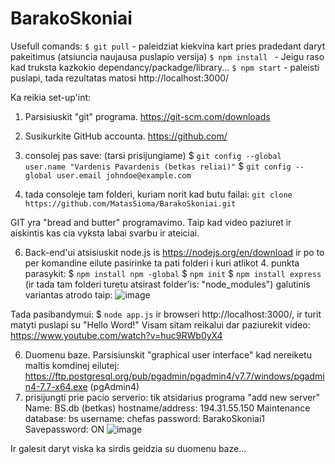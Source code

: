 # BarakoSkoniai

Usefull comands:
``$ git pull`` - paleidziat kiekvina kart pries pradedant daryt pakeitimus (atsiuncia naujausa puslapio versija)
``$ npm install `` - Jeigu raso kad truksta kazkokio dependancy/packadge/library...
``$ npm start`` - paleisti puslapi, tada rezultatas matosi http://localhost:3000/

Ka reikia set-up'int:
1. Parsisiuskit "git" programa. https://git-scm.com/downloads
2. Susikurkite GitHub accounta. https://github.com/
3. consolej pas save: (tarsi prisijungiame)
$ ``git config --global user.name "Vardenis Pavardenis (betkas reliai)"``
$ ``git config --global user.email johndoe@example.com``

4. tada consoleje tam folderi, kuriam norit kad butu failai:
``git clone https://github.com/MatasSioma/BarakoSkoniai.git``

GIT yra "bread and butter" programavimo. Taip kad video paziuret ir aiskintis kas cia vyksta labai svarbu ir ateiciai.

6. Back-end'ui atsisiuskit node.js is https://nodejs.org/en/download ir po to per komandine eilute pasirinke ta pati folderi i kuri atlikot 4. punkta parasykit:
$ ``npm install npm -global``
$ ``npm init``
$ ``npm install express`` (ir tada tam folderi turetu atsirast folder'is: "node_modules")
galutinis variantas atrodo taip:
![image](https://github.com/MatasSioma/BarakoSkoniai/assets/55746081/1b6b8f8c-469a-4737-8e4f-47bcded79ad4)

Tada pasibandymui: $ ``node app.js`` ir browseri http://localhost:3000/, ir turit matyti puslapi su "Hello Word!"
Visam sitam reikalui dar paziurekit video: https://www.youtube.com/watch?v=huc9RWb0yX4

6. Duomenu baze. Parsisiunskit "graphical user interface" kad nereiketu maltis komdinej eilutej: https://ftp.postgresql.org/pub/pgadmin/pgadmin4/v7.7/windows/pgadmin4-7.7-x64.exe (pgAdmin4)
7. prisijungti prie pacio serverio: tik atsidarius programa "add new server"
Name: BS.db (betkas)
hostname/address: 194.31.55.150
Maintenance database: bs
username: chefas
password: BarakoSkoniai1
Savepassword: ON
![image](https://github.com/MatasSioma/BarakoSkoniai/assets/55746081/792f4064-56ef-4738-afb4-14d3890a8b08)

Ir galesit daryt viska ka sirdis geidzia su duomenu baze...
